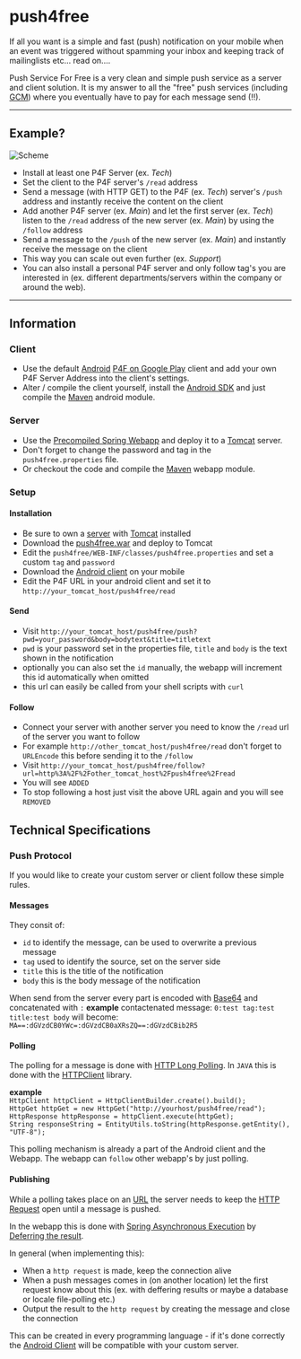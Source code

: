 # push4free
If all you want is a simple and fast (push) notification on your mobile when an event was triggered without spamming your inbox and keeping track of mailinglists etc... read on....

Push Service For Free is a very clean and simple push service as a server and client solution. It is my answer to all the "free" push services (including [GCM](http://developer.android.com/google/gcm/index.html)) where you eventually have to pay for each message send (!!).
***

## Example?
![Scheme](https://raw.github.com/cybertim/push4free/master/images/scheme.png)
* Install at least one P4F Server (ex. *Tech*)
* Set the client to the P4F server's `/read` address
* Send a message (with HTTP GET) to the P4F (ex. *Tech*) server's `/push` address and instantly receive the content on the client
* Add another P4F server (ex. *Main*) and let the first server (ex. *Tech*) listen to the `/read` address of the new server (ex. *Main*) by using the `/follow` address
* Send a message to the `/push` of the new server (ex. *Main*) and instantly receive the message on the client
* This way you can scale out even further (ex. *Support*)
* You can also install a personal P4F server and only follow tag's you are interested in (ex. different departments/servers within the company or around the web).

***
## Information

### Client
* Use the default [Android](http://www.android.com/) [P4F on Google Play](https://play.google.com/store/apps/details?id=com.mizusoft.android.push4free) client and add your own P4F Server Address into the client's settings.
* Alter / compile the client yourself, install the [Android SDK](http://developer.android.com/sdk/index.html) and just compile the [Maven](http://maven.apache.org/) android module.

### Server
* Use the [Precompiled Spring Webapp](https://github.com/cybertim/push4free/raw/master/build/push4free.war) and deploy it to a [Tomcat](http://tomcat.apache.org/) server.
* Don't forget to change the password and tag in the `push4free.properties` file.
* Or checkout the code and compile the [Maven](http://maven.apache.org/) webapp module.

### Setup

#### Installation
- Be sure to own a [server](http://en.wikipedia.org/wiki/Cloud_computing) with [Tomcat](http://tomcat.apache.org/) installed 
- Download the [push4free.war](https://github.com/cybertim/push4free/raw/master/build/push4free.war) and deploy to Tomcat
- Edit the `push4free/WEB-INF/classes/push4free.properties` and set a custom `tag` and `password`
- Download the [Android client](https://play.google.com/store/apps/details?id=com.mizusoft.android.push4free) on your mobile
- Edit the P4F URL in your android client and set it to `http://your_tomcat_host/push4free/read`

#### Send
- Visit `http://your_tomcat_host/push4free/push?pwd=your_password&body=bodytext&title=titletext`
- `pwd` is your password set in the properties file, `title` and `body` is the text shown in the notification
- optionally you can also set the `id` manually, the webapp will increment this id automatically when omitted
- this url can easily be called from your shell scripts with `curl` 

#### Follow
- Connect your server with another server you need to know the `/read` url of the server you want to follow
- For example `http://other_tomcat_host/push4free/read` don't forget to `URLEncode` this before sending it to the `/follow`
- Visit `http://your_tomcat_host/push4free/follow?url=http%3A%2F%2Fother_tomcat_host%2Fpush4free%2Fread`
- You will see `ADDED`
- To stop following a host just visit the above URL again and you will see `REMOVED`

## Technical Specifications

### Push Protocol
If you would like to create your custom server or client follow these simple rules.

#### Messages
They consit of:
- `id` to identify the message, can be used to overwrite a previous message
- `tag` used to identify the source, set on the server side
- `title` this is the title of the notification
- `body` this is the body message of the notification

When send from the server every part is encoded with [Base64](http://en.wikipedia.org/wiki/Base64) and concatenated with `:`
**example**
contactenated message:
`0:test tag:test title:test body`
will become:
`MA==:dGVzdCB0YWc=:dGVzdCB0aXRsZQ==:dGVzdCBib2R5`

#### Polling
The polling for a message is done with [HTTP Long Polling](http://en.wikipedia.org/wiki/Push_technology).
In `JAVA` this is done with the [HTTPClient](http://hc.apache.org/httpclient-3.x/) library.

**example**  
``HttpClient httpClient = HttpClientBuilder.create().build();``  
``HttpGet httpGet = new HttpGet("http://yourhost/push4free/read");``  
``HttpResponse httpResponse = httpClient.execute(httpGet);``  
``String responseString = EntityUtils.toString(httpResponse.getEntity(), "UTF-8");``  

This polling mechanism is already a part of the Android client and the Webapp. The webapp can `follow` other webapp's by just polling.

#### Publishing
While a polling takes place on an [URL](http://nl.wikipedia.org/wiki/Uniform_Resource_Locator) the server needs to keep the [HTTP Request](http://nl.wikipedia.org/wiki/Hypertext_Transfer_Protocol) open until a message is pushed.

In the webapp this is done with [Spring Asynchronous Execution](http://docs.spring.io/spring/docs/3.0.x/reference/scheduling.html) by [Deferring the result](http://docs.spring.io/spring/docs/3.2.0.BUILD-SNAPSHOT/api/org/springframework/web/context/request/async/DeferredResult.html).

In general (when implementing this):
- When a `http request` is made, keep the connection alive
- When a push messages comes in (on another location) let the first request know about this (ex. with deffering results or maybe a database or locale file-polling etc.)
- Output the result to the `http request` by creating the message and close the connection

This can be created in every programming language - if it's done correctly the [Android Client](https://play.google.com/store/apps/details?id=com.mizusoft.android.push4free) will be compatible with your custom server.
